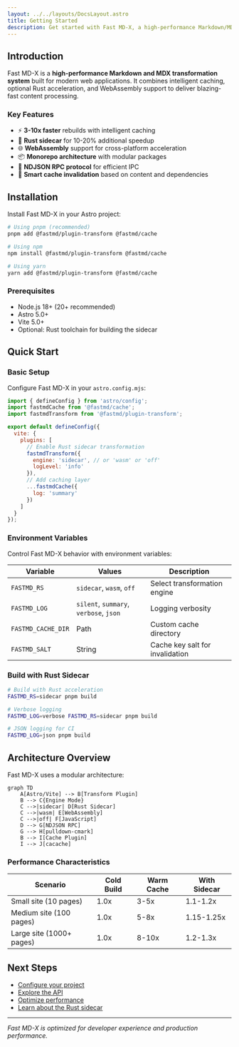 ```yaml
---
layout: ../../layouts/DocsLayout.astro
title: Getting Started
description: Get started with Fast MD-X, a high-performance Markdown/MDX transformation pipeline
---
```


## Introduction

Fast MD-X is a **high-performance Markdown and MDX transformation system** built for modern web applications. It combines intelligent caching, optional Rust acceleration, and WebAssembly support to deliver blazing-fast content processing.

### Key Features

- ⚡ **3-10x faster** rebuilds with intelligent caching
- 🦀 **Rust sidecar** for 10-20% additional speedup
- 🌐 **WebAssembly** support for cross-platform acceleration
- 📦 **Monorepo architecture** with modular packages
- 🔄 **NDJSON RPC protocol** for efficient IPC
- 🎯 **Smart cache invalidation** based on content and dependencies

## Installation

Install Fast MD-X in your Astro project:

```bash
# Using pnpm (recommended)
pnpm add @fastmd/plugin-transform @fastmd/cache

# Using npm
npm install @fastmd/plugin-transform @fastmd/cache

# Using yarn
yarn add @fastmd/plugin-transform @fastmd/cache
```

### Prerequisites

- Node.js 18+ (20+ recommended)
- Astro 5.0+
- Vite 5.0+
- Optional: Rust toolchain for building the sidecar

## Quick Start

### Basic Setup

Configure Fast MD-X in your `astro.config.mjs`:

```javascript
import { defineConfig } from 'astro/config';
import fastmdCache from '@fastmd/cache';
import fastmdTransform from '@fastmd/plugin-transform';

export default defineConfig({
  vite: {
    plugins: [
      // Enable Rust sidecar transformation
      fastmdTransform({
        engine: 'sidecar', // or 'wasm' or 'off'
        logLevel: 'info'
      }),
      // Add caching layer
      ...fastmdCache({
        log: 'summary'
      })
    ]
  }
});
```

### Environment Variables

Control Fast MD-X behavior with environment variables:

| Variable | Values | Description |
|----------|--------|-------------|
| `FASTMD_RS` | `sidecar`, `wasm`, `off` | Select transformation engine |
| `FASTMD_LOG` | `silent`, `summary`, `verbose`, `json` | Logging verbosity |
| `FASTMD_CACHE_DIR` | Path | Custom cache directory |
| `FASTMD_SALT` | String | Cache key salt for invalidation |

### Build with Rust Sidecar

```bash
# Build with Rust acceleration
FASTMD_RS=sidecar pnpm build

# Verbose logging
FASTMD_LOG=verbose FASTMD_RS=sidecar pnpm build

# JSON logging for CI
FASTMD_LOG=json pnpm build
```

## Architecture Overview

Fast MD-X uses a modular architecture:

```mermaid
graph TD
    A[Astro/Vite] --> B[Transform Plugin]
    B --> C{Engine Mode}
    C -->|sidecar| D[Rust Sidecar]
    C -->|wasm| E[WebAssembly]
    C -->|off| F[JavaScript]
    D --> G[NDJSON RPC]
    G --> H[pulldown-cmark]
    B --> I[Cache Plugin]
    I --> J[cacache]
```

### Performance Characteristics

| Scenario | Cold Build | Warm Cache | With Sidecar |
|----------|------------|------------|--------------|
| Small site (10 pages) | 1.0x | 3-5x | 1.1-1.2x |
| Medium site (100 pages) | 1.0x | 5-8x | 1.15-1.25x |
| Large site (1000+ pages) | 1.0x | 8-10x | 1.2-1.3x |

## Next Steps

- [Configure your project](/docs/configuration)
- [Explore the API](/docs/api-reference)
- [Optimize performance](/docs/advanced/performance)
- [Learn about the Rust sidecar](/docs/advanced/rust-sidecar)

---

*Fast MD-X is optimized for developer experience and production performance.*